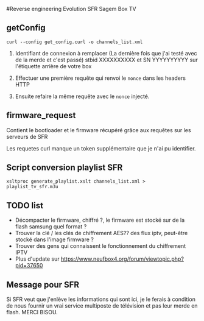 #Reverse engineering Evolution SFR Sagem Box TV

## getConfig
`curl --config get_config.curl -o channels_list.xml`

1. Identifiant de connexion à remplacer (La dernière fois que j'ai
   testé avec de la merde et c'est passé)
stbid XXXXXXXXXX et SN YYYYYYYYYY sur l'étiquette arrière de votre box

2. Effectuer une première requête qui renvoi le `nonce` dans les headers
HTTP

3. Ensuite refaire la même requête avec le `nonce` injecté.

## firmware_request
Contient le bootloader et le firmware récupéré grâce aux requêtes
sur les serveurs de SFR

Les requetes curl manque un token supplémentaire que je n'ai pu
identifier.

## Script conversion playlist SFR

`xsltproc generate_playlist.xslt channels_list.xml > playlist_tv_sfr.m3u`


## TODO list

* Décompacter le firmware, chiffré ?, le firmware est stocké sur de la
  flash samsung quel format ?
* Trouver la clé / les clés de chiffrement AES?? des flux iptv, peut-être  stocké dans l'image firmware ?
* Trouver des gens qui connaissent le fonctionnement du chiffrement IPTV
* Plus d'update sur https://www.neufbox4.org/forum/viewtopic.php?pid=37650

## Message pour SFR

Si SFR veut que j'enlève les informations qui sont ici, je le
ferais à condition de nous fournir un vrai service multiposte de
télévision et pas leur merde en flash. MERCI BISOU.

